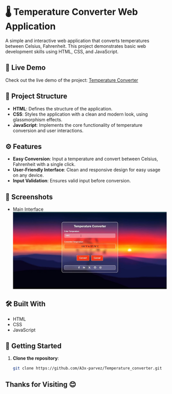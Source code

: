 # 🌡️ Temperature Converter Web Application

A simple and interactive web application that converts temperatures between Celsius, Fahrenheit. This project demonstrates basic web development skills using HTML, CSS, and JavaScript.

## 🔗 Live Demo

Check out the live demo of the project: [Temperature Converter](https://a3x-parvez.github.io/Temperature_converter/)

## 📂 Project Structure

- **HTML**: Defines the structure of the application.
- **CSS**: Styles the application with a clean and modern look, using glassmorphism effects.
- **JavaScript**: Implements the core functionality of temperature conversion and user interactions.

## ⚙️ Features

- **Easy Conversion**: Input a temperature and convert between Celsius, Fahrenheit with a single click.
- **User-Friendly Interface**: Clean and responsive design for easy usage on any device.
- **Input Validation**: Ensures valid input before conversion.

## 📸 Screenshots
- Main Interface
![Screenshot of Temperature Converter App](Demo.jpg)

## 🛠️ Built With
- HTML
- CSS
- JavaScript

## 🚀 Getting Started

1. **Clone the repository**:
   ```bash
   git clone https://github.com/A3x-parvez/Temperature_converter.git

## Thanks for Visiting 😊